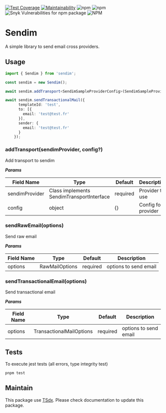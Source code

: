 [![Test Coverage](https://api.codeclimate.com/v1/badges/0505e350e23c43359432/test_coverage)](https://codeclimate.com/github/flexper/sendim/test_coverage) [![Maintainability](https://api.codeclimate.com/v1/badges/0505e350e23c43359432/maintainability)](https://codeclimate.com/github/flexper/sendim/maintainability) ![npm](https://img.shields.io/npm/v/sendim) ![npm](https://img.shields.io/npm/dm/sendim) ![Snyk Vulnerabilities for npm package](https://img.shields.io/snyk/vulnerabilities/npm/sendim) ![NPM](https://img.shields.io/npm/l/sendim)

# Sendim

A simple library to send email cross providers.

## Usage

```typescript
import { Sendim } from 'sendim';

const sendim = new Sendim();

await sendim.addTransport<SendimSampleProviderConfig>(SendimSampleProvider, {});

await sendim.sendTransactionalMail({
      templateId: 'test',
      to: [{
        email: 'test@test.fr'
      }],
      sender: {
        email: 'test@test.fr'
      }
    });
```

### addTransport(sendimProvider, config?)

Add transport to sendim

***Params***

| Field Name    | Type                                     | Default  | Description         |
| ------------- | ---------------------------------------- | -------- | ------------------- |
| sendimProvider | Class implements SendimTransportInterface | required | Provider to use     |
| config        | object                                   | {}       | Config for provider |

### sendRawEmail(options)

Send raw email

***Params***

| Field Name | Type           | Default  | Description           |
| ---------- | -------------- | -------- | --------------------- |
| options    | RawMailOptions | required | options to send email |

### sendTransactionalEmail(options)

Send transactional email

***Params***

| Field Name | Type                     | Default  | Description           |
| ---------- | ------------------------ | -------- | --------------------- |
| options    | TransactionalMailOptions | required | options to send email |

## Tests

To execute jest tests (all errors, type integrity test)

```
pnpm test
```

## Maintain

This package use [TSdx](https://github.com/jaredpalmer/tsdx). Please check documentation to update this package.
